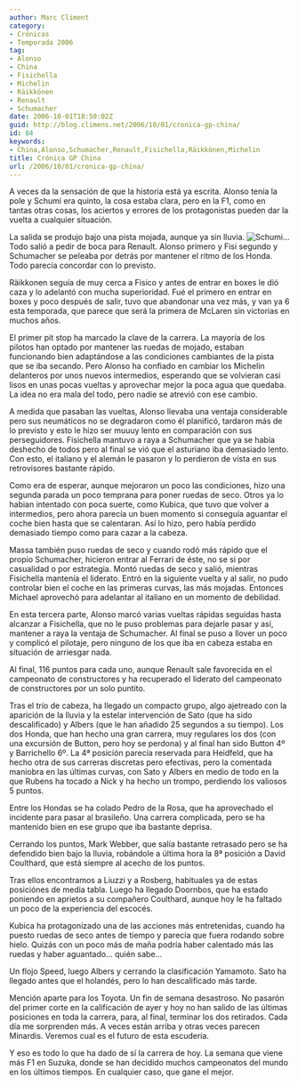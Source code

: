 ```yaml
---
author: Marc Climent
category:
- Crónicas
- Temporada 2006
tag:
- Alonso
- China
- Fisichella
- Michelin
- Räikkönen
- Renault
- Schumacher
date: 2006-10-01T18:50:02Z
guid: http://blog.climens.net/2006/10/01/cronica-gp-china/
id: 84
keywords:
- China,Alonso,Schumacher,Renault,Fisichella,Räikkönen,Michelin
title: Crónica GP China
url: /2006/10/01/cronica-gp-china/
---
```


A veces da la sensación de que la historia está ya escrita. Alonso tenía la pole y Schumi era quinto, la cosa estaba clara, pero en la F1, como en tantas otras cosas, los aciertos y errores de los protagonistas pueden dar la vuelta a cualquier situación.

<div style="text-align: center">
  <img align="right" alt="Schumi..." src="http://f1blog.climens.net/files/2006/10/1159697125.jpg" />
</div>

La salida se produjo bajo una pista mojada, aunque ya sin lluvia. Todo salió a pedir de boca para Renault. Alonso primero y Fisi segundo y Schumacher se peleaba por detrás por mantener el ritmo de los Honda. Todo parecía concordar con lo previsto.

Räikkonen seguía de muy cerca a Fisico y antes de entrar en boxes le dió caza y lo adelantó con mucha superioridad. Fué el primero en entrar en boxes y poco después de salir, tuvo que abandonar una vez más, y van ya 6 esta temporada, que parece que será la primera de McLaren sin victorias en muchos años.

El primer pit stop ha marcado la clave de la carrera. La mayoría de los pilotos han optado por mantener las ruedas de mojado, estaban funcionando bien adaptándose a las condiciones cambiantes de la pista que se iba secando. Pero Alonso ha confiado en cambiar los Michelin delanteros por unos nuevos intermedios, esperando que se volvieran casi lisos en unas pocas vueltas y aprovechar mejor la poca agua que quedaba. La idea no era mala del todo, pero nadie se atrevió con ese cambio.

A medida que pasaban las vueltas, Alonso llevaba una ventaja considerable pero sus neumáticos no se degradaron como él planificó, tardaron más de lo previsto y esto le hizo ser muuuy lento en comparación con sus perseguidores. Fisichella mantuvo a raya a Schumacher que ya se había deshecho de todos pero al final se vió que el asturiano iba demasiado lento. Con esto, el italiano y el alemán le pasaron y lo perdieron de vista en sus retrovisores bastante rápido.

Como era de esperar, aunque mejoraron un poco las condiciones, hizo una segunda parada un poco temprana para poner ruedas de seco. Otros ya lo habian intentado con poca suerte, como Kubica, que tuvo que volver a intermedios, pero ahora parecía un buen momento si conseguía aguantar el coche bien hasta que se calentaran. Así lo hizo, pero había perdido demasiado tiempo como para cazar a la cabeza.

Massa también puso ruedas de seco y cuando rodó más rápido que el propio Schumacher, hicieron entrar al Ferrari de éste, no se si por casualidad o por estrategia. Montó ruedas de seco y salió, mientras Fisichella mantenía el liderato. Entró en la siguiente vuelta y al salir, no pudo controlar bien el coche en las primeras curvas, las más mojadas. Entonces Michael aprovechó para adelantar al italiano en un momento de debilidad.

En esta tercera parte, Alonso marcó varias vueltas rápidas seguidas hasta alcanzar a Fisichella, que no le puso problemas para dejarle pasar y así, mantener a raya la ventaja de Schumacher. Al final se puso a llover un poco y complicó el pilotaje, pero ninguno de los que iba en cabeza estaba en situación de arriesgar nada.
  
Al final, 116 puntos para cada uno, aunque Renault sale favorecida en el campeonato de constructores y ha recuperado el liderato del campeonato de constructores por un solo puntito.

<!--more-->

Tras el trío de cabeza, ha llegado un compacto grupo, algo ajetreado con la aparición de la lluvia y la estelar intervención de Sato (que ha sido descalificado) y Albers (que le han añadido 25 segundos a su tiempo). Los dos Honda, que han hecho una gran carrera, muy regulares los dos (con una excursión de Button, pero hoy se perdona) y al final han sido Button 4º y Barrichello 6º. La 4ª posición parecía reservada para Heidfeld, que ha hecho otra de sus carreras discretas pero efectivas, pero la comentada maniobra en las últimas curvas, con Sato y Albers en medio de todo en la que Rubens ha tocado a Nick y ha hecho un trompo, perdiendo los valiosos 5 puntos.

Entre los Hondas se ha colado Pedro de la Rosa, que ha aprovechado el incidente para pasar al brasileño. Una carrera complicada, pero se ha mantenido bien en ese grupo que iba bastante deprisa.

Cerrando los puntos, Mark Webber, que salía bastante retrasado pero se ha defendido bien bajo la lluvia, robándole a última hora la 8ª posición a David Coulthard, que está siempre al acecho de los puntos.

Tras ellos encontramos a Liuzzi y a Rosberg, habituales ya de estas posiciónes de media tabla. Luego ha llegado Doornbos, que ha estado poniendo en aprietos a su compañero Coulthard, aunque hoy le ha faltado un poco de la experiencia del escocés.

Kubica ha protagonizado una de las acciones más entretenidas, cuando ha puesto ruedas de seco antes de tiempo y parecía que fuera rodando sobre hielo. Quizás con un poco más de maña podría haber calentado más las ruedas y haber aguantado&#8230; quién sabe&#8230;

Un flojo Speed, luego Albers y cerrando la clasificación Yamamoto. Sato ha llegado antes que el holandés, pero lo han descalificado más tarde.

Mención aparte para los Toyota. Un fin de semana desastroso. No pasarón del primer corte en la calificación de ayer y hoy no han salido de las últimas posiciones en toda la carrera, para, al final, terminar los dos retirados. Cada día me sorprenden más. A veces están arriba y otras veces parecen Minardis. Veremos cual es el futuro de esta escudería.

Y eso es todo lo que ha dado de sí la carrera de hoy. La semana que viene más F1 en Suzuka, donde se han decidido muchos campeonatos del mundo en los últimos tiempos. En cualquier caso, que gane el mejor.